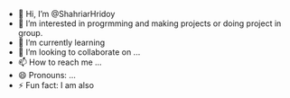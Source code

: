 - 👋 Hi, I’m @ShahriarHridoy
- 👀 I’m interested in progrmming and making projects or doing project in group. 
- 🌱 I’m currently learning 
- 💞️ I’m looking to collaborate on ...
- 📫 How to reach me ...
- 😄 Pronouns: ...
- ⚡ Fun fact: I am also 

<!---
ShahriarHridoy/ShahriarHridoy is a ✨ special ✨ repository because its `README.md` (this file) appears on your GitHub profile.
You can click the Preview link to take a look at your changes.
--->
